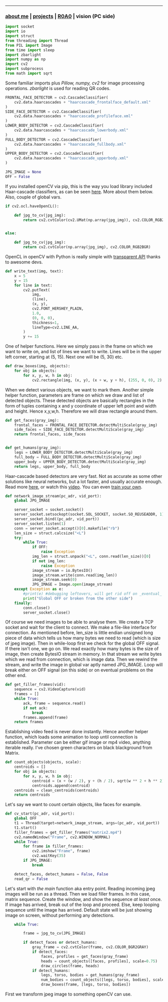 * * *
### [about me](https://abradaric.me)   |   [projects](./projects.html) | [R0A0](./r0a0.html)   |   vision (PC side)


```python
import socket
import io
import struct
from threading import Thread
from PIL import Image
from time import sleep
import zbarlight
import numpy as np
import cv2
import subprocess
from math import sqrt
```

Some familiar imports plus _Pillow, numpy, cv2_ for image processing operations. _zbarlight_ is used for reading QR codes.

```python
FRONTAL_FACE_DETECTOR = cv2.CascadeClassifier(
    cv2.data.haarcascades + "haarcascade_frontalface_default.xml"
)
SIDE_FACE_DETECTOR = cv2.CascadeClassifier(
    cv2.data.haarcascades + "haarcascade_profileface.xml"
)
LOWER_BODY_DETECTOR = cv2.CascadeClassifier(
    cv2.data.haarcascades + "haarcascade_lowerbody.xml"
)
FULL_BODY_DETECTOR = cv2.CascadeClassifier(
    cv2.data.haarcascades + "haarcascade_fullbody.xml"
)
UPPER_BODY_DETECTOR = cv2.CascadeClassifier(
    cv2.data.haarcascades + "haarcascade_upperbody.xml"
)

JPG_IMAGE = None
OFF = False
```

If you installed openCV via pip, this is the way you load library included Haar-cascade classifiers, as can be seen [here](https://pypi.org/project/opencv-python/). More about them below. Also, couple of global vars.

```python
if cv2.ocl.haveOpenCL():

    def jpg_to_cv(jpg_img):
        return cv2.cvtColor(cv2.UMat(np.array(jpg_img)), cv2.COLOR_RGB2BGR)


else:

    def jpg_to_cv(jpg_img):
        return cv2.cvtColor(np.array(jpg_img), cv2.COLOR_RGB2BGR)
```

OpenCL in openCV with Python is really simple with [transparent API](https://www.learnopencv.com/opencv-transparent-api/) thanks to awesome devs.

```python
def write_text(img, text):
    x = 5
    y = 15
    for line in text:
        cv2.putText(
            img,
            (line),
            (x, y),
            cv2.FONT_HERSHEY_PLAIN,
            1.0,
            (0, 0, 0),
            thickness=1,
            lineType=cv2.LINE_AA,
        )
        y += 15
```

One of helper functions. Here we simply pass in the frame on which we want to write on, and list of lines we want to write. Lines will be in the upper left corner, starting at (5, 15). Next one will be (5, 30) etc.

```python
def draw_boxes(img, objects):
    for obj in objects:
        for x, y, w, h in obj:
            cv2.rectangle(img, (x, y), (x + w, y + h), (255, 0, 0), 2)
```

When we detect various objects, we want to mark them. Another simple helper function, parameters are frame on which we draw and list of detected objects. These detected objects are basically rectangles in the form of tuples containing x and y coordinate of upper left point and width and height. Hence x,y,w,h. Therefore we will draw rectangle around them.

```python
def get_faces(gray_img):
    frontal_faces = FRONTAL_FACE_DETECTOR.detectMultiScale(gray_img)
    side_faces = SIDE_FACE_DETECTOR.detectMultiScale(gray_img)
    return frontal_faces, side_faces


def get_humans(gray_img):
    legs = LOWER_BODY_DETECTOR.detectMultiScale(gray_img)
    full_body = FULL_BODY_DETECTOR.detectMultiScale(gray_img)
    upper_body = UPPER_BODY_DETECTOR.detectMultiScale(gray_img)
    return legs, upper_body, full_body
```

Haar-cascade based detectors are very fast. Not as accurate as some other solutions like neural networks, but a lot faster, and usually accurate enough. Read more [here](https://docs.opencv.org/3.4/d7/d8b/tutorial_py_face_detection.html), or watch this [video](https://www.youtube.com/watch?v=uEJ71VlUmMQ). You can even [train your own](https://docs.opencv.org/3.4/dc/d88/tutorial_traincascade.html).

```python
def network_image_stream(pc_adr, vid_port):
    global JPG_IMAGE

    server_socket = socket.socket()
    server_socket.setsockopt(socket.SOL_SOCKET, socket.SO_REUSEADDR, 1)
    server_socket.bind((pc_adr, vid_port))
    server_socket.listen(1)
    conn = server_socket.accept()[0].makefile("rb")
    len_size = struct.calcsize("<L")
    try:
        while True:
            if OFF:
                raise Exception
            img_len = struct.unpack("<L", conn.read(len_size))[0]
            if not img_len:
                raise Exception
            image_stream = io.BytesIO()
            image_stream.write(conn.read(img_len))
            image_stream.seek(0)
            JPG_IMAGE = Image.open(image_stream)
    except Exception as e:
        #print(e) #debugging leftovers, will get rid off on _eventual_ refactoring
        print("Global OFF or broken from the other side")
    finally:
        conn.close()
        server_socket.close()
```

Of course we need images to be able to analyse them. We create a TCP socket and wait for the client to connect. We make a file-like interface for connection. As mentioned before, len\_size is little endian unsigned long piece of data which tells us how many bytes we need to read (which is size of jpeg image). Then in while-loop first we check for the global OFF signal. If there isn't one, we go on. We read exactly how many bytes is the size of image, then create BytesIO stream in memory. In that stream we write bytes which we read from connection, which is image data. Then we rewind the stream, and write the image in global var aptly named JPG\_IMAGE. Loop will break either on OFF signal (on this side) or on eventual problems on the other end.

```python
def get_filler_frames(vid):
    sequence = cv2.VideoCapture(vid)
    frames = []
    while True:
        ack, frame = sequence.read()
        if not ack:
            break
        frames.append(frame)
    return frames
```

Establishing video feed is never done instantly. Hence another helper function, which loads some animation to loop until connection is established. Parameter can be either gif image or mp4 video, anything iterable really. I've chosen green characters on black blackground from Matrix.

```python
def count_objects(objects, scale):
    centroids = []
    for obj in objects:
        for x, y, w, h in obj:
            centroid = (x + (w / 2), y + (h / 2), sqrt(w ** 2 + h ** 2) / 2 * scale)
            centroids.append(centroid)
    centroids = clean_centroids(centroids)
    return centroids
```

Let's say we want to count certain objects, like faces for example.


```python
def cv_start(pc_adr, vid_port):
    global OFF
    t1 = Thread(target=network_image_stream, args=(pc_adr, vid_port))
    t1.start()
    filler_frames = get_filler_frames("matrix2.mp4")
    cv2.namedWindow("Frame", cv2.WINDOW_NORMAL)
    while True:
        for frame in filler_frames:
            cv2.imshow("Frame", frame)
            cv2.waitKey(35)
        if JPG_IMAGE:
            break

    detect_faces, detect_humans = False, False
    read_qr = False
```

Let's start with _the main_ function aka entry point. Reading incoming jpeg images will be run as a thread. Then we load filler frames. In this case, matrix sequence. Create the window, and show the sequence _at least_ once. If image has arrived, break out of the loop and proceed. Else, keep looping sequence until the image has arrived. Default state will be just showing image on screen, without performing any detections.

```python
    while True:

        frame = jpg_to_cv(JPG_IMAGE)

        if detect_faces or detect_humans:
            gray_frame = cv2.cvtColor(frame, cv2.COLOR_BGR2GRAY)
            if detect_faces:
                faces, profiles = get_faces(gray_frame)
                heads = count_objects([faces, profiles], scale=0.75)
                draw_circles(frame, heads)
            if detect_humans:
                legs, torso, bodies = get_humans(gray_frame)
                num_bodies = count_objects([legs, torso, bodies], scale=1.2)
                draw_boxes(frame, [legs, torso, bodies])
```

First we transform jpeg image to something openCV can use.
















































































